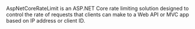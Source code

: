 AspNetCoreRateLimit is an ASP.NET Core rate limiting solution designed to control the rate of requests that clients can make to a Web API or MVC app based on IP address or client ID. 

